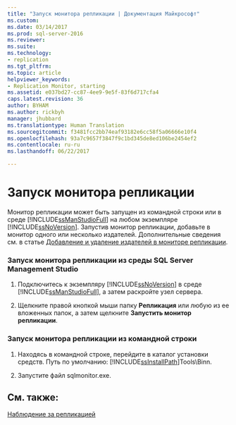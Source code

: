 ```yaml
---
title: "Запуск монитора репликации | Документация Майкрософт"
ms.custom: 
ms.date: 03/14/2017
ms.prod: sql-server-2016
ms.reviewer: 
ms.suite: 
ms.technology:
- replication
ms.tgt_pltfrm: 
ms.topic: article
helpviewer_keywords:
- Replication Monitor, starting
ms.assetid: e037bd27-cc87-4ee9-9e5f-83f6d717cfa4
caps.latest.revision: 36
author: BYHAM
ms.author: rickbyh
manager: jhubbard
ms.translationtype: Human Translation
ms.sourcegitcommit: f3481fcc2bb74eaf93182e6cc58f5a06666e10f4
ms.openlocfilehash: 93a7c9657f3847f9c1bd345de8ed106be2454ef2
ms.contentlocale: ru-ru
ms.lasthandoff: 06/22/2017

---
```

# <a name="start-the-replication-monitor"></a>Запуск монитора репликации
  Монитор репликации может быть запущен из командной строки или в среде [!INCLUDE[ssManStudioFull](../../../includes/ssmanstudiofull-md.md)] на любом экземпляре [!INCLUDE[ssNoVersion](../../../includes/ssnoversion-md.md)]. Запустив монитор репликации, добавьте в монитор одного или несколько издателей. Дополнительные сведения см. в статье [Добавление и удаление издателей в мониторе репликации](../../../relational-databases/replication/monitor/add-and-remove-publishers-from-replication-monitor.md).  
  
### <a name="to-start-replication-monitor-from-sql-server-management-studio"></a>Запуск монитора репликации из среды SQL Server Management Studio  
  
1.  Подключитесь к экземпляру [!INCLUDE[ssNoVersion](../../../includes/ssnoversion-md.md)] в среде [!INCLUDE[ssManStudioFull](../../../includes/ssmanstudiofull-md.md)], а затем раскройте узел сервера.  
  
2.  Щелкните правой кнопкой мыши папку **Репликация** или любую из ее вложенных папок, а затем щелкните **Запустить монитор репликации**.  
  
### <a name="to-start-replication-monitor-from-the-command-prompt"></a>Запуск монитора репликации из командной строки  
  
1.  Находясь в командной строке, перейдите в каталог установки средств. Путь по умолчанию: [!INCLUDE[ssInstallPath](../../../includes/ssinstallpath-md.md)]Tools\Binn\.  
  
2.  Запустите файл sqlmonitor.exe.  
  
## <a name="see-also"></a>См. также:  
 [Наблюдение за репликацией](../../../relational-databases/replication/monitor/monitoring-replication-overview.md)  
  
  
